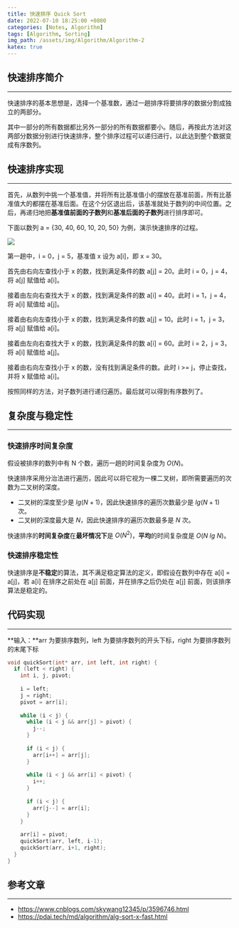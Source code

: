 ```yaml
---
title: 快速排序 Quick Sort
date: 2022-07-10 18:25:00 +0800
categories: [Notes, Algorithm]
tags: [Algorithm, Sorting]
img_path: /assets/img/Algorithm/Algorithm-2
katex: true
---
```


## **快速排序简介**

---

快速排序的基本思想是，选择一个基准数，通过一趟排序将要排序的数据分割成独立的两部分。

其中一部分的所有数据都比另外一部分的所有数据都要小。随后，再按此方法对这两部分数据分别进行快速排序，整个排序过程可以递归进行，以此达到整个数据变成有序数列。



## **快速排序实现**

---

首先，从数列中挑一个基准值，并将所有比基准值小的摆放在基准前面，所有比基准值大的都摆在基准后面。在这个分区退出后，该基准就处于数列的中间位置。之后，再递归地把**基准值前面的子数列**和**基准后面的子数列**进行排序即可。

下面以数列 a = {30, 40, 60, 10, 20, 50} 为例，演示快速排序的过程。

![](quick-sort.jpeg)

第一趟中，i = 0，j = 5，基准值 x 设为 a[i]，即 x = 30。

首先由右向左查找小于 x 的数，找到满足条件的数 a[j] = 20。此时 i = 0，j = 4，将 a[j] 赋值给 a[i]。

接着由左向右查找大于 x 的数，找到满足条件的数 a[i] = 40。此时 i = 1，j = 4，将 a[i] 赋值给 a[j]。

接着由右向左查找小于 x 的数，找到满足条件的数 a[j] = 10。此时 i = 1，j = 3，将 a[j] 赋值给 a[i]。

接着由左向右查找大于 x 的数，找到满足条件的数 a[i] = 60。此时 i = 2，j = 3，将 a[i] 赋值给 a[j]。

接着由右向左查找小于 x 的数，没有找到满足条件的数。此时 i >= j，停止查找，并将 x 赋值给 a[i]。

按照同样的方法，对子数列进行递归遍历。最后就可以得到有序数列了。



## **复杂度与稳定性**

---

### **快速排序时间复杂度**

假设被排序的数列中有 N 个数，遍历一趟的时间复杂度为 $O(N)$。

快速排序采用分治法进行遍历，因此可以将它视为一棵二叉树，即所需要遍历的次数为二叉树的深度。

- 二叉树的深度至少是 $lg(N+1)$，因此快速排序的遍历次数最少是 $lg(N+1)$ 次。
- 二叉树的深度最大是 $N$，因此快速排序的遍历次数最多是 $N$ 次。

快速排序的**时间复杂度**在**最坏情况下**是 $O(N^2)$，**平均**的时间复杂度是 $O(N~lg~N)$。



### **快速排序稳定性**

快速排序是**不稳定**的算法，其不满足稳定算法的定义，即假设在数列中存在 a[i] = a[j]，若 a[i] 在排序之前处在 a[j] 前面，并在排序之后仍处在 a[j] 前面，则该排序算法是稳定的。



## **代码实现**

---

**输入：**arr 为要排序数列，left 为要排序数列的开头下标，right 为要排序数列的末尾下标

``` cpp
void quickSort(int* arr, int left, int right) {
  if (left < right) {
    int i, j, pivot;
    
    i = left;
    j = right;
    pivot = arr[i];
    
    while (i < j) {
      while (i < j && arr[j] > pivot) {
       	j--;
      }
      
      if (i < j) {
        arr[i++] = arr[j];
      }
      
      while (i < j && arr[i] < pivot) {
        i++;
      }
      
      if (i < j) {
        arr[j--] = arr[i];
      }
    }
    
    arr[i] = pivot;
    quickSort(arr, left, i-1);
    quickSort(arr, i+1, right);
  }
}
```



## **参考文章**

---

- <https://www.cnblogs.com/skywang12345/p/3596746.html>
- <https://pdai.tech/md/algorithm/alg-sort-x-fast.html>


